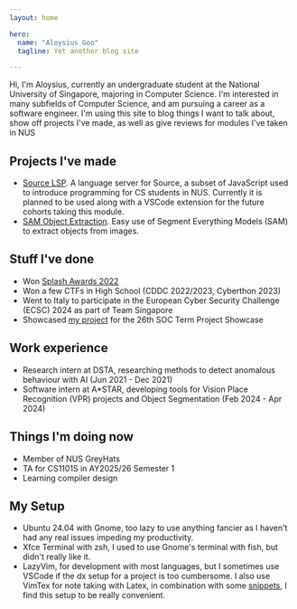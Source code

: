 ```yaml
---
layout: home

hero:
  name: "Aloysius Goo"
  tagline: Yet another blog site

---
```


Hi, I'm Aloysius, currently an undergraduate student at the National University of Singapore, majoring in Computer Science.
I'm interested in many subfields of Computer Science, and am pursuing a career as a software engineer.
I'm using this site to blog things I want to talk about, show off projects I've made, as well as give reviews for modules I've taken in NUS

## Projects I've made

* [Source LSP](https://github.com/source-academy/source-lsp). A language server for Source, a subset of JavaScript used to introduce programming for CS students in NUS.
Currently it is planned to be used along with a VSCode extension for the future cohorts taking this module.
* [SAM Object Extraction](https://github.com/mug1wara26/SAM-Object-Extraction). Easy use of Segment Everything Models (SAM) to extract objects from images.

## Stuff I've done

* Won [Splash Awards 2022](https://github.com/jun-lsh/splash-awards-22)
* Won a few CTFs in High School (CDDC 2022/2023, Cyberthon 2023)
* Went to Italy to participate in the European Cyber Security Challenge (ECSC) 2024 as part of Team Singapore
* Showcased [my project](https://github.com/source-academy/source-lsp) for the 26th SOC Term Project Showcase

## Work experience

* Research intern at DSTA, researching methods to detect anomalous behaviour with AI (Jun 2021 - Dec 2021)
* Software intern at A*STAR, developing tools for Vision Place Recognition (VPR) projects and Object Segmentation (Feb 2024 - Apr 2024)

## Things I'm doing now

* Member of NUS GreyHats
* TA for CS1101S in AY2025/26 Semester 1
* Learning compiler design

## My Setup

* Ubuntu 24.04 with Gnome, too lazy to use anything fancier as I haven't had any real issues impeding my productivity.
* Xfce Terminal with zsh, I used to use Gnome's terminal with fish, but didn't really like it.
* LazyVim, for development with most languages, but I sometimes use VSCode if the dx setup for a project is too cumbersome.
I also use VimTex for note taking with Latex, in combination with some [snippets](https://github.com/evesdropper/luasnip-latex-snippets.nvim), I find this setup to be really convenient.
